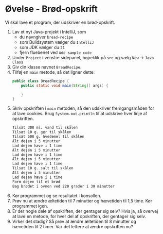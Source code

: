 # Øvelse - Brød-opskrift

Vi skal lave et program, der udskriver en brød-opskrift.

1. Lav et nyt Java-projekt i IntelliJ, som 
    - du navngiver `bread-recipe`
    - som Buildsystem vælger du `IntelliJ`
    - som JDK vælger du `21`
    - fjern fluebenet ved `Add sample code`
2. Under `Project` i venstre sidepanel, højreklik på `src` og vælg `New` -> `Java Class`
3. Giv din klasse navnet `BreadRecipe`.
4. Tilføj en `main` metode, så det ligner dette:
    ```java
    public class BreadRecipe {
        public static void main(String[] args) {
            
        }
    }
    ```
5. Skriv opskriften i `main` metoden, så den udskriver fremgangsmåden for at lave cookies. Brug `System.out.println` til at udskrive hver linje af opskriften.
    ```txt
    Tilsæt 300 ml. vand til skålen
    Tilsæt 10 g. gær til skålen
    Tilsæt 500 g. hvedemel til skålen
    Ælt dejen i 5 minutter
    Lad dejen hæve i 1 time
    Ælt dejen i 5 minutter
    Lad dejen hæve i 1 time
    Ælt dejen i 5 minutter
    Lad dejen hæve i 1 time
    Tilsæt 10 g. salt til skålen
    Ælt dejen i 5 minutter
    Lad dejen hæve i 1 time
    Form dejen til et brød
    Bag brødet i ovnen ved 220 grader i 30 minutter
    ```
7. Kør programmet og se resultatet i konsollen.
8. Prøv nu at ændre æltetiden til 7 minutter og hævetiden til 1,5 time. Kør programmet igen.
9. Er der nogle dele af opskriften, der gentager sig selv? Hvis ja, så overvej at lave en metode, for hver del af opskriften, der gentager sig selv.
10. Virker det stadig? Så prøv at ændre æltetiden til 8 minutter og hævetiden til 2 timer. Var det lettere at ændre opskriften nu?